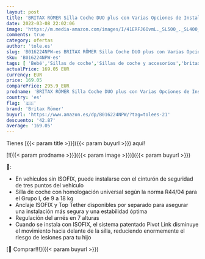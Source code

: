 ```yaml
---
layout: post
title: 'BRITAX RÖMER Silla Coche DUO plus con Varias Opciones de Instalación y Protección Superior Niño de 9 a 18 kg Grupo 1 de 9 Meses a 4 Años  Cosmos Black'
date: 2022-03-08 22:02:06
image: 'https://m.media-amazon.com/images/I/41ERFJ6OvmL._SL500_._SL400_.jpg'
comments: true
category: ofertas
author: 'tole.es'
slug: 'B016224NPW-es BRITAX RÖMER Silla Coche DUO plus con Varias Opciones de...'
sku: 'B016224NPW-es'
tags: [ 'Bebé','Sillas de coche','Sillas de coche y accesorios','britax römer','römer', ]
actualPrice: 169.05 EUR
currency: EUR
price: 169.05
comparePrice: 295.9 EUR
prodname: 'BRITAX RÖMER Silla Coche DUO plus con Varias Opciones de Instalación y Protección Superior Niño de 9 a 18 kg Grupo 1 de 9 Meses a 4 Años  Cosmos Black'
country: 'es'
flag: '🇪🇸'
brand: 'Britax Römer'
buyurl: 'https://www.amazon.es/dp/B016224NPW/?tag=tolees-21'
descuento: '42.87'
average: '169.05'
---
```


Tienes [{{< param title >}}]({{< param buyurl >}}) aqui!

[![{{< param prodname >}}]({{< param image >}})]({{< param buyurl >}})

🔎:

- En vehículos sin ISOFIX, puede instalarse con el cinturón de seguridad de tres puntos del vehículo
- Silla de coche con homologación universal según la norma R44/04 para el Grupo I, de 9 a 18 kg
- Anclaje ISOFIX y Top Tether disponibles por separado para asegurar una instalación más segura y una estabilidad óptima
- Regulación del arnés en 7 alturas
- Cuando se instala con ISOFIX, el sistema patentado Pivot Link disminuye el movimiento hacia delante de la silla, reduciendo enormemente el riesgo de lesiones para tu hijo

[🛒 Comprar!!!]({{< param buyurl >}})
